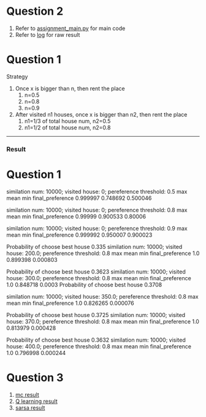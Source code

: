 # Question 2

1. Refer to [assignment_main.py](question2.py) for main code
2. Refer to [log](log) for raw result


# Question 1


Strategy

1. Once x is bigger than n, then rent the place
    1. n=0.5
    2. n=0.8
    2. n=0.9
2. After visited n1 houses, once x is bigger than n2, then rent the place
    1. n1=1/3 of total house num, n2=0.5
    2. n1=1/2 of total house num, n2=0.8
    
 *******
 ### Result
 # Question 1

similation num: 10000; visited house: 0; pereference threshold: 0.5
                       max      mean       min
final_preference  0.999997  0.748692  0.500046

similation num: 10000; visited house: 0; pereference threshold: 0.8
                      max      mean      min
final_preference  0.99999  0.900533  0.80006

similation num: 10000; visited house: 0; pereference threshold: 0.9
                       max      mean       min
final_preference  0.999992  0.950007  0.900023




Probability of choose best house 0.335
similation num: 10000; visited house: 200.0; pereference threshold: 0.8
                  max      mean       min
final_preference  1.0  0.899398  0.000803

Probability of choose best house 0.3623
similation num: 10000; visited house: 300.0; pereference threshold: 0.8
                  max      mean     min
final_preference  1.0  0.848718  0.0003
Probability of choose best house 0.3708

similation num: 10000; visited house: 350.0; pereference threshold: 0.8
                  max      mean       min
final_preference  1.0  0.826265  0.000076

Probability of choose best house 0.3725
similation num: 10000; visited house: 370.0; pereference threshold: 0.8
                  max      mean       min
final_preference  1.0  0.813979  0.000428

Probability of choose best house 0.3632
similation num: 10000; visited house: 400.0; pereference threshold: 0.8
                  max      mean       min
final_preference  1.0  0.796998  0.000244
    
# Question 3


1. [mc result](../result/mc_multi_threads/)
2. [Q learning result](../result/q_learning)
3. [sarsa result](../result/sarsa)
